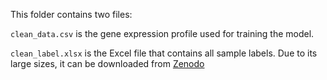 This folder contains two files: 

`clean_data.csv` is the gene expression profile used for training the model.

`clean_label.xlsx` is the Excel file that contains all sample labels. Due to its large sizes, it can be downloaded from [Zenodo](https://zenodo.org/records/15753372/files/data_and_label.zip?download=1)
